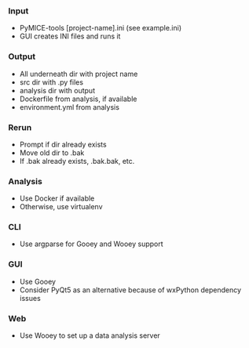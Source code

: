 <!---
    pymice-analyzer
    Copyright (C) 2018  Emir Turkes

    This program is free software: you can redistribute it and/or modify
    it under the terms of the GNU General Public License as published by
    the Free Software Foundation, either version 3 of the License, or
    (at your option) any later version.

    This program is distributed in the hope that it will be useful,
    but WITHOUT ANY WARRANTY; without even the implied warranty of
    MERCHANTABILITY or FITNESS FOR A PARTICULAR PURPOSE.  See the
    GNU General Public License for more details.

    You should have received a copy of the GNU General Public License
    along with this program.  If not, see <http://www.gnu.org/licenses/>.

    Emir Turkes can be contacted at eturkes@bu.edu
-->

### Input
* PyMICE-tools [project-name].ini (see example.ini)
* GUI creates INI files and runs it

### Output
* All underneath dir with project name
* src dir with .py files
* analysis dir with output
* Dockerfile from analysis, if available
* environment.yml from analysis

### Rerun
* Prompt if dir already exists
* Move old dir to .bak
* If .bak already exists, .bak.bak, etc.

### Analysis
* Use Docker if available
* Otherwise, use virtualenv

### CLI
* Use argparse for Gooey and Wooey support

### GUI
* Use Gooey
* Consider PyQt5 as an alternative because of wxPython dependency issues

### Web
* Use Wooey to set up a data analysis server
